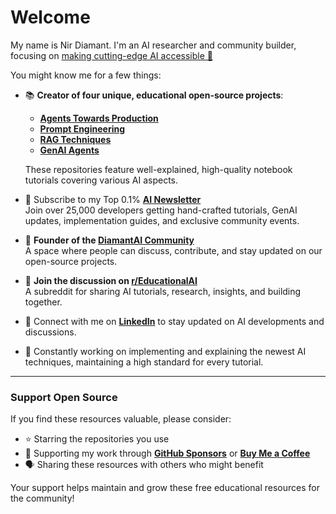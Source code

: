 # Welcome  
My name is Nir Diamant. I'm an AI researcher and community builder, focusing on <ins>making cutting-edge AI accessible 🤖</ins>  

You might know me for a few things:

* 📚 **Creator of four unique, educational open-source projects**:  
   * **[Agents Towards Production](https://github.com/NirDiamant/agents-towards-production)**  
   * **[Prompt Engineering](https://github.com/NirDiamant/prompt_engineering)**  
   * **[RAG Techniques](https://github.com/NirDiamant/rag_techniques)**  
   * **[GenAI Agents](https://github.com/NirDiamant/genai_agents)**  

  These repositories feature well-explained, high-quality notebook tutorials covering various AI aspects.

* 📧 Subscribe to my Top 0.1% **[AI Newsletter](https://diamantai.substack.com/)**  
  Join over 25,000 developers getting hand-crafted tutorials, GenAI updates, implementation guides, and exclusive community events.

* 💎 **Founder of the [DiamantAI Community](https://discord.gg/cA6Aa4uyDX)**  
  A space where people can discuss, contribute, and stay updated on our open-source projects.

* 🧠 **Join the discussion on [r/EducationalAI](https://www.reddit.com/r/EducationalAI/)**  
  A subreddit for sharing AI tutorials, research, insights, and building together.

* 🔗 Connect with me on **[LinkedIn](https://www.linkedin.com/in/nir-diamant-ai/)** to stay updated on AI developments and discussions.

* 🚀 Constantly working on implementing and explaining the newest AI techniques, maintaining a high standard for every tutorial.

---

### Support Open Source

If you find these resources valuable, please consider:

* ⭐ Starring the repositories you use  
* 💖 Supporting my work through **[GitHub Sponsors](https://github.com/sponsors/NirDiamant)** or **[Buy Me a Coffee](https://buymeacoffee.com/diamantai)**  
* 🗣️ Sharing these resources with others who might benefit  

Your support helps maintain and grow these free educational resources for the community!
